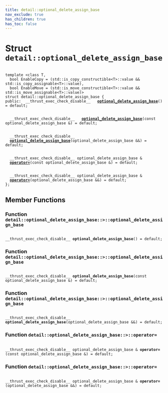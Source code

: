 ```yaml
---
title: detail::optional_delete_assign_base
nav_exclude: true
has_children: true
has_toc: false
---
```


# Struct `detail::optional_delete_assign_base`

<code class="doxybook">
<span>template &lt;class T,</span>
<span>&nbsp;&nbsp;bool EnableCopy = (std::is&#95;copy&#95;constructible&lt;T&gt;::value &&                             std::is&#95;copy&#95;assignable&lt;T&gt;::value),</span>
<span>&nbsp;&nbsp;bool EnableMove = (std::is&#95;move&#95;constructible&lt;T&gt;::value &&                             std::is&#95;move&#95;assignable&lt;T&gt;::value)&gt;</span>
<span>struct detail::optional&#95;delete&#95;assign&#95;base {</span>
<span>public:</span><span>&nbsp;&nbsp;__thrust_exec_check_disable__ </span><span>&nbsp;&nbsp;<b><a href="/api/classes/structdetail_1_1optional__delete__assign__base.html#function-optional_delete_assign_base">optional&#95;delete&#95;assign&#95;base</a></b>() = default;</span>
<br>
<span>&nbsp;&nbsp;__thrust_exec_check_disable__ </span><span>&nbsp;&nbsp;<b><a href="/api/classes/structdetail_1_1optional__delete__assign__base.html#function-optional_delete_assign_base">optional&#95;delete&#95;assign&#95;base</a></b>(const optional_delete_assign_base &) = default;</span>
<br>
<span>&nbsp;&nbsp;__thrust_exec_check_disable__ </span><span>&nbsp;&nbsp;<b><a href="/api/classes/structdetail_1_1optional__delete__assign__base.html#function-optional_delete_assign_base">optional&#95;delete&#95;assign&#95;base</a></b>(optional_delete_assign_base &&) = default;</span>
<br>
<span>&nbsp;&nbsp;__thrust_exec_check_disable__ optional_delete_assign_base & </span><span>&nbsp;&nbsp;<b><a href="/api/classes/structdetail_1_1optional__delete__assign__base.html#function-operator=">operator=</a></b>(const optional_delete_assign_base &) = default;</span>
<br>
<span>&nbsp;&nbsp;__thrust_exec_check_disable__ optional_delete_assign_base & </span><span>&nbsp;&nbsp;<b><a href="/api/classes/structdetail_1_1optional__delete__assign__base.html#function-operator=">operator=</a></b>(optional_delete_assign_base &&) = default;</span>
<span>};</span>
</code>

## Member Functions

<h3 id="function-optional_delete_assign_base">
Function <code>detail::optional&#95;delete&#95;assign&#95;base::&gt;::optional&#95;delete&#95;assign&#95;base</code>
</h3>

<code class="doxybook">
<span>__thrust_exec_check_disable__ </span><span><b>optional_delete_assign_base</b>() = default;</span></code>
<h3 id="function-optional_delete_assign_base">
Function <code>detail::optional&#95;delete&#95;assign&#95;base::&gt;::optional&#95;delete&#95;assign&#95;base</code>
</h3>

<code class="doxybook">
<span>__thrust_exec_check_disable__ </span><span><b>optional_delete_assign_base</b>(const optional_delete_assign_base &) = default;</span></code>
<h3 id="function-optional_delete_assign_base">
Function <code>detail::optional&#95;delete&#95;assign&#95;base::&gt;::optional&#95;delete&#95;assign&#95;base</code>
</h3>

<code class="doxybook">
<span>__thrust_exec_check_disable__ </span><span><b>optional_delete_assign_base</b>(optional_delete_assign_base &&) = default;</span></code>
<h3 id="function-operator=">
Function <code>detail::optional&#95;delete&#95;assign&#95;base::&gt;::operator=</code>
</h3>

<code class="doxybook">
<span>__thrust_exec_check_disable__ optional_delete_assign_base & </span><span><b>operator=</b>(const optional_delete_assign_base &) = default;</span></code>
<h3 id="function-operator=">
Function <code>detail::optional&#95;delete&#95;assign&#95;base::&gt;::operator=</code>
</h3>

<code class="doxybook">
<span>__thrust_exec_check_disable__ optional_delete_assign_base & </span><span><b>operator=</b>(optional_delete_assign_base &&) = default;</span></code>

